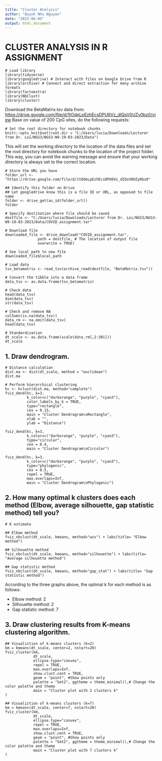 ```yaml
---
title: "Cluster Analysis"
author: "Quynh Nhu Nguyen"
date: "2023-04-05"
output: html_document
---
```

# **CLUSTER ANALYSIS IN R ASSIGNMENT**

```{r}
# Load library 
library(tidyverse)
library(googledrive) # Interact with files on Google Drive from R
library(archive) # Connect and direct extraction for many archive formats
library(factoextra)
library(NbClust)
library(cluster)
```

Download the BetaMatrix.tsv data from: https://drive.google.com/file/d/1tOdeLpEzhEcsDPU6Vz_dIQsV0UZy0bz0/view Base on value of 200 CpG sites, do the following requests:

```{r setup, include=FALSE}
# Set the root directory for notebook chunks
knitr::opts_knit$set(root.dir = "C:/Users/lucia/Downloads/Lecturer from Dr. Loi/NGS3/NGS3-W9-19-03-2023/Data")
```
This will set the working directory to the location of the data files and set the root directory for notebook chunks to the location of the project folder. This way, you can avoid the warning message and ensure that your working directory is always set to the correct location.

```{r}
# Store the URL you have
folder_url <- "https://drive.google.com/file/d/1tOdeLpEzhEcsDPU6Vz_dIQsV0UZy0bz0"

## Identify this folder on Drive
## Let googledrive know this is a file ID or URL, as opposed to file name
folder <- drive_get(as_id(folder_url))
folder
```

```{r}
# Specify destination where file should be saved
destfile <- "C:/Users/lucia/Downloads/Lecturer from Dr. Loi/NGS3/NGS3-W9-19-03-2023/Data/COVID_assignment.tar"

# Download file
downloaded_file <- drive_download("COVID_assignment.tar", 
               path = destfile, # The location of output file
               overwrite = TRUE)

# See local path to new file
downloaded_file$local_path
```

```{r}
# Load data 
tsv_betamatrix <- read_tsv(archive_read(destfile, "BetaMatrix.tsv")) 

# Convert the tibble into a data frame
data_tsv <- as.data.frame(tsv_betamatrix)

# Check data
head(data_tsv)
dim(data_tsv)
str(data_tsv)
```

```{r}
# Check and remove NA 
colSums(is.na(data_tsv))
data_rm <- na.omit(data_tsv)
head(data_tsv)
```

```{r}
# Standardization
dt_scale <- as.data.frame(scale(data_rm[,2:301]))
dt_scale
```

## 1. Draw dendrogram.

```{r}
# Distance calculation
dist.ma <- dist(dt_scale, method = "euclidean")
dist.ma
```

```{r}
# Perform hierarchical clustering
hc <- hclust(dist.ma, method="complete")
fviz_dend(hc, k=3,
          k_color=c("darkorange", "purple", "cyan3"),
          color_labels_by_k = TRUE,
          type="rectangle",
          cex = 0.15,
          main = "Cluster Dendrogram\nRectangle",
          xlab = "",
          ylab = "Distance")

fviz_dend(hc, k=3,
          k_color=c("darkorange", "purple", "cyan3"),
          type="circular",
          cex = 0.4,
          main = "Cluster Dendrogram\nCircular")

fviz_dend(hc, k=3,
          k_color=c("darkorange", "purple", "cyan3"),
          type="phylogenic",
          cex = 0.5,
          repel = TRUE,
          max.overlaps=Inf,
          main = "Cluster Dendrogram\nPhylogenic")
```

## 2. How many optimal k clusters does each method (Elbow, average silhouette, gap statistic method) tell you?

```{r}
# K estimate

## Elbow method
fviz_nbclust(dt_scale, kmeans, method="wss") + labs(title= "Elbow method")

## Silhouette method
fviz_nbclust(dt_scale, kmeans, method="silhouette") + labs(title= "Average silhouette method")

## Gap statistic method
fviz_nbclust(dt_scale, kmeans, method="gap_stat") + labs(title= "Gap statistic method")
```

According to the three graphs above, the optimal k for each method is as follows: 
- Elbow method: 2 
- Silhouette method: 2 
- Gap statistic method: 7

## 3. Draw clustering results from K-means clustering algorithm.

```{r}
## Visualiztion of k-means clusters (k=2)
km = kmeans(dt_scale, center=2, nstart=20)
fviz_cluster(km,
             dt_scale,
             ellipse.type="convex",
             repel = TRUE,
             max.overlaps=Inf,
             show.clust.cent = TRUE,
             geom = "point", #Show points only
             palette = "Set2", ggtheme = theme_minimal(),# Change the color palette and theme
             main = "Cluster plot with 2 clusters k"
)
```

```{r}
## Visualiztion of k-means clusters (k=7)
km = kmeans(dt_scale, center=7, nstart=20)
fviz_cluster(km,
             dt_scale,
             ellipse.type="convex",
             repel = TRUE,
             max.overlaps=Inf,
             show.clust.cent = TRUE,
             geom = "point", #Show points only
             palette = "Set2", ggtheme = theme_minimal(),# Change the color palette and theme
             main = "Cluster plot with 7 clusters k"
)
```
